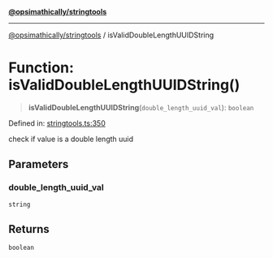 [**@opsimathically/stringtools**](../README.md)

***

[@opsimathically/stringtools](../README.md) / isValidDoubleLengthUUIDString

# Function: isValidDoubleLengthUUIDString()

> **isValidDoubleLengthUUIDString**(`double_length_uuid_val`): `boolean`

Defined in: [stringtools.ts:350](https://github.com/opsimathically/stringtools/blob/b055bf3b17cc9708499ff46423d7e765497f45ae/src/stringtools.ts#L350)

check if value is a double length uuid

## Parameters

### double\_length\_uuid\_val

`string`

## Returns

`boolean`
